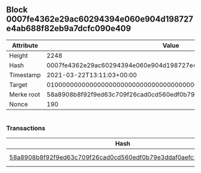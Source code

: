 ## Block 0007fe4362e29ac60294394e060e904d198727e4ab688f82eb9a7dcfc090e409

Attribute | Value
--- | ---
Height | 2248
Hash | 0007fe4362e29ac60294394e060e904d198727e4ab688f82eb9a7dcfc090e409
Timestamp | 2021-03-22T13:11:03+00:00
Target | 0100000000000000000000000000000000000000000000000000000000000000
Merke root | 58a8908b8f92f9ed63c709f26cad0cd560edf0b79e3ddaf0aefc19ff8d66b985
Nonce | 190

```

```

### Transactions

Hash | Amount
--- | ---
[58a8908b8f92f9ed63c709f26cad0cd560edf0b79e3ddaf0aefc19ff8d66b985](58a8908b8f92f9ed63c709f26cad0cd560edf0b79e3ddaf0aefc19ff8d66b985.md) | 10.00000000 SKEPTI 
